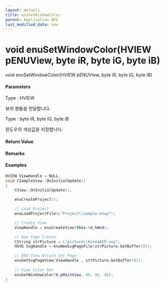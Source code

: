 ```yaml
---
layout: default
title: enuSetWindowColor
parent: Application API
last_modified_date: now
---
```

# void enuSetWindowColor\(HVIEW pENUView, byte iR, byte iG, byte iB\)

void enuSetWindowColor\(HVIEW pENUView, byte iR, byte iG, byte iB\)

#### Parameters

Type : HVIEW

뷰의 핸들을 전달합니다.

Type : byte iR, byte iG, byte iB

윈도우의 색상값을 지정합니다.

#### Return Value



#### Remarks

#### 

#### Examples

```cpp
HVIEW ViewHandle = NULL; 
void CSampleView::OnInitialUpdate() 
{ 
    CView::OnInitialUpdate(); 

    enuCreateProject(); 

    // Load Project
    enuLoadProjectFile(L"Project\\sample.enup"); 

    // Create View
    ViewHandle = enuCreateView(this->m_hWnd); 

    // New Page Create. 
    CString strPicture = L"picture\\KoreaAIP.svg"; 
    HSVG SvgHandle = enuNewSvgPageFile(strPicture.GetBuffer(0)); 

    // ENU View Attach Set Page 
    enuSetSvgPageView(ViewHandle , strPicture.GetBuffer(0)); 
    
    // View Color Set
    enuSetWindowColor(m_pMainView, 46, 46, 46);
}
```



